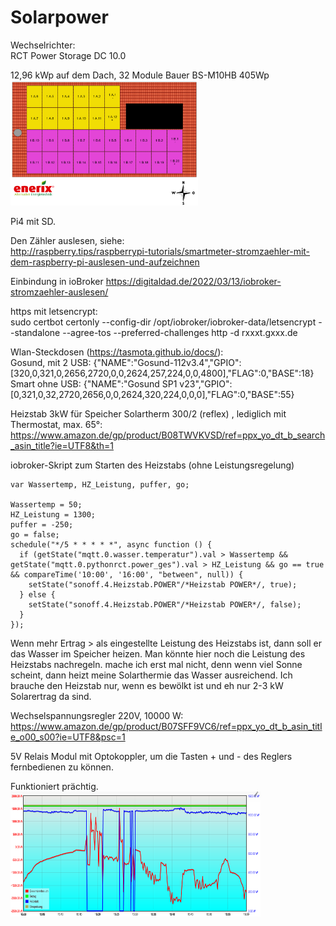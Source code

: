 # Solarpower

Wechselrichter:  
RCT Power Storage DC 10.0

12,96 kWp auf dem Dach, 32 Module Bauer BS-M10HB 405Wp  
<img src="Dach.png"  width="300" height="200">

Pi4 mit SD.

Den Zähler auslesen, siehe:  
http://raspberry.tips/raspberrypi-tutorials/smartmeter-stromzaehler-mit-dem-raspberry-pi-auslesen-und-aufzeichnen  

Einbindung in ioBroker 
https://digitaldad.de/2022/03/13/iobroker-stromzaehler-auslesen/  

https mit letsencrypt:  
sudo certbot certonly --config-dir  /opt/iobroker/iobroker-data/letsencrypt --standalone --agree-tos --preferred-challenges http -d rxxxt.gxxx.de  

Wlan-Steckdosen (https://tasmota.github.io/docs/):  
Gosund, mit 2 USB: {"NAME":"Gosund-112v3.4","GPIO":[320,0,321,0,2656,2720,0,0,2624,257,224,0,0,4800],"FLAG":0,"BASE":18}  
Smart ohne USB: {"NAME":"Gosund SP1 v23","GPIO":[0,321,0,32,2720,2656,0,0,2624,320,224,0,0,0],"FLAG":0,"BASE":55}  

Heizstab 3kW für Speicher Solartherm 300/2 (reflex) , lediglich mit Thermostat, max. 65°:  
https://www.amazon.de/gp/product/B08TWVKVSD/ref=ppx_yo_dt_b_search_asin_title?ie=UTF8&th=1  

iobroker-Skript zum Starten des Heizstabs (ohne Leistungsregelung)  
```
var Wassertemp, HZ_Leistung, puffer, go;

Wassertemp = 50;
HZ_Leistung = 1300;
puffer = -250;
go = false;
schedule("*/5 * * * * *", async function () {
  if (getState("mqtt.0.wasser.temperatur").val > Wassertemp && getState("mqtt.0.pythonrct.power_ges").val > HZ_Leistung && go == true && compareTime('10:00', '16:00', "between", null)) {
    setState("sonoff.4.Heizstab.POWER"/*Heizstab POWER*/, true);
  } else {
    setState("sonoff.4.Heizstab.POWER"/*Heizstab POWER*/, false);
  }
});
```
Wenn mehr Ertrag > als eingestellte Leistung des Heizstabs ist, dann soll er das Wasser im Speicher heizen.
Man könnte hier noch die Leistung des Heizstabs nachregeln. mache ich erst mal nicht, denn wenn viel Sonne scheint, dann heizt meine Solarthermie das Wasser ausreichend. Ich brauche den Heizstab nur, wenn es bewölkt ist und eh nur 2-3 kW Solarertrag da sind. 

Wechselspannungsregler 220V, 10000 W:  
https://www.amazon.de/gp/product/B07SFF9VC6/ref=ppx_yo_dt_b_asin_title_o00_s00?ie=UTF8&psc=1

5V Relais Modul mit Optokoppler, um die Tasten + und - des Reglers fernbedienen zu können.

Funktioniert prächtig.  
<img src="Verlauf.png"  width="400" height="200">




